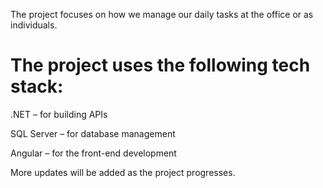 The project focuses on how we manage our daily tasks at the office or as individuals.
# The project uses the following tech stack:

.NET – for building APIs

SQL Server – for database management

Angular – for the front-end development

More updates will be added as the project progresses.

